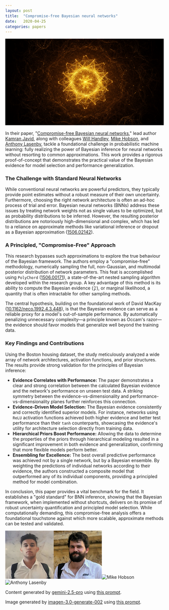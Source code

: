 ```yaml
---
layout: post
title:  "Compromise-free Bayesian neural networks"
date:   2020-04-25
categories: papers
---
```

![AI generated image](/assets/images/posts/2020-04-25-2004.12211.png)

<!-- BEGINNING OF GENERATED POST -->
In their paper, "[Compromise-free Bayesian neural networks](https://arxiv.org/abs/2004.12211)," lead author [Kamran Javid](https://scholar.google.com/citations?user=USKsovMAAAAJ), along with colleagues [Will Handley](https://willhandley.co.uk), [Mike Hobson](https://www.phy.cam.ac.uk/directory/hobsonm), and [Anthony Lasenby](https://www.phy.cam.ac.uk/directory/lasenbya), tackle a foundational challenge in probabilistic machine learning: fully realizing the power of Bayesian inference for neural networks without resorting to common approximations. This work provides a rigorous proof-of-concept that demonstrates the practical value of the Bayesian evidence for model selection and performance generalization.

### The Challenge with Standard Neural Networks

While conventional neural networks are powerful predictors, they typically provide point estimates without a robust measure of their own uncertainty. Furthermore, choosing the right network architecture is often an ad-hoc process of trial and error. Bayesian neural networks (BNNs) address these issues by treating network weights not as single values to be optimized, but as probability distributions to be inferred. However, the resulting posterior distributions are notoriously high-dimensional and complex, which has led to a reliance on approximate methods like variational inference or dropout as a Bayesian approximation ([1506.02142](https://arxiv.org/abs/1506.02142)).

### A Principled, "Compromise-Free" Approach

This research bypasses such approximations to explore the true behaviour of the Bayesian framework. The authors employ a "compromise-free" methodology, numerically sampling the full, non-Gaussian, and multimodal posterior distribution of network parameters. This feat is accomplished using `PolyChord` ([1506.00171](https://arxiv.org/abs/1506.00171)), a state-of-the-art nested sampling algorithm developed within the research group. A key advantage of this method is its ability to compute the Bayesian evidence ($\mathcal{Z}$), or marginal likelihood, a quantity that is often intractable for other sampling methods.

The central hypothesis, building on the foundational work of David MacKay ([10.1162/neco.1992.4.3.448](https://doi.org/10.1162/neco.1992.4.3.448)), is that the Bayesian evidence can serve as a reliable proxy for a model's out-of-sample performance. By automatically penalizing unnecessary complexity—a principle known as Occam's razor—the evidence should favor models that generalize well beyond the training data.

### Key Findings and Contributions

Using the Boston housing dataset, the study meticulously analyzed a wide array of network architectures, activation functions, and prior structures. The results provide strong validation for the principles of Bayesian inference:

*   **Evidence Correlates with Performance:** The paper demonstrates a clear and strong correlation between the calculated Bayesian evidence and the network's performance on unseen test data. A striking symmetry between the evidence-vs-dimensionality and performance-vs-dimensionality planes further reinforces this connection.
*   **Evidence-Driven Model Selection:** The Bayesian evidence consistently and correctly identified superior models. For instance, networks using `ReLU` activation functions achieved both higher evidence and better test performance than their `tanh` counterparts, showcasing the evidence's utility for architecture selection directly from training data.
*   **Hierarchical Priors Boost Performance:** Allowing the data to determine the properties of the priors through hierarchical modeling resulted in a significant improvement in both evidence and generalization, confirming that more flexible models perform better.
*   **Ensembling for Excellence:** The best overall predictive performance was achieved not by a single network, but by a Bayesian ensemble. By weighting the predictions of individual networks according to their evidence, the authors constructed a composite model that outperformed any of its individual components, providing a principled method for model combination.

In conclusion, this paper provides a vital benchmark for the field. It establishes a "gold standard" for BNN inference, showing that the Bayesian framework, when implemented without shortcuts, delivers on its promise of robust uncertainty quantification and principled model selection. While computationally demanding, this compromise-free analysis offers a foundational touchstone against which more scalable, approximate methods can be tested and validated.
<!-- END OF GENERATED POST -->

<img src="/assets/group/images/kamran_javid.jpg" alt="Kamran Javid" style="width: auto; height: 16vw;"><img src="/assets/group/images/will_handley.jpg" alt="Will Handley" style="width: auto; height: 16vw;"><img src="https://www.phy.cam.ac.uk/wp-content/uploads/2025/04/hobson-150x150.jpg" alt="Mike Hobson" style="width: auto; height: 16vw;"><img src="https://www.phy.cam.ac.uk/wp-content/uploads/2025/04/lasenby-150x150.jpg" alt="Anthony Lasenby" style="width: auto; height: 16vw;">

Content generated by [gemini-2.5-pro](https://deepmind.google/technologies/gemini/) using [this prompt](/prompts/content/2020-04-25-2004.12211.txt).

Image generated by [imagen-3.0-generate-002](https://deepmind.google/technologies/gemini/) using [this prompt](/prompts/images/2020-04-25-2004.12211.txt).